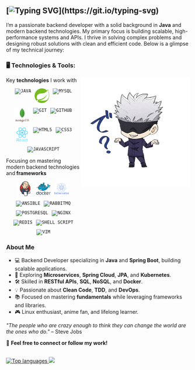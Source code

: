## [![Typing SVG](https://readme-typing-svg.herokuapp.com/?color=DCDCDC&size=35&center=true&vCenter=true&width=1000&lines=Hi+there+👋;My+name+is+Felipe+Cardoso+Vargas;I'm+from+Brazil;Welcome+to+my+GitHub!)](https://git.io/typing-svg)

I’m a passionate backend developer with a solid background in **Java** and modern backend technologies. My primary focus is building scalable, high-performance systems and APIs. I thrive in solving complex problems and designing robust solutions with clean and efficient code. Below is a glimpse of my technical journey:
  
### 🖥️ **Technologies & Tools:**

<img width="300px" align="right" src="https://github.com/Felipecardosovargas/Felipecardosovargas/blob/main/stg.png">

<p>Key <b>technologies</b> I work with</p>

<div style="display: flex; flex-wrap: wrap; gap: 10px; justify-content: center;">
  <code><img width="40px" src="https://cdn.jsdelivr.net/gh/devicons/devicon/icons/java/java-original.svg" title="JAVA"/></code>
  <code><img width="40px" src="https://github.com/devicons/devicon/blob/v2.16.0/icons/spring/spring-original.svg" title="SPRING"/></code>
  <code><img width="40px" src="https://cdn.jsdelivr.net/gh/devicons/devicon/icons/mysql/mysql-original.svg" title="MYSQL"/></code>
  <code><img width="40px" src="https://github.com/devicons/devicon/blob/v2.16.0/icons/mongodb/mongodb-original-wordmark.svg" title="MONGODB"/></code>
  <code><img width="40px" src="https://cdn.jsdelivr.net/gh/devicons/devicon/icons/git/git-original.svg" title="GIT"/></code>
  <code><img width="40px" src="https://cdn.jsdelivr.net/gh/devicons/devicon/icons/github/github-original.svg" title="GITHUB"/></code>
  <code><img width="40px" src="https://github.com/devicons/devicon/blob/v2.16.0/icons/react/react-original-wordmark.svg" title="REACT"/></code>
  <code><img width="40px" src="https://cdn.jsdelivr.net/gh/devicons/devicon/icons/html5/html5-original-wordmark.svg" title="HTML5"/></code>
  <code><img width="40px" src="https://cdn.jsdelivr.net/gh/devicons/devicon/icons/css3/css3-original-wordmark.svg" title="CSS3"/></code>
  <code><img width="40px" src="https://cdn.jsdelivr.net/gh/devicons/devicon/icons/javascript/javascript-original.svg" title="JAVASCRIPT"/></code>
</div>

<p>Focusing on mastering modern backend technologies and<b> frameworks</b></p>

<div style="display: flex; flex-wrap: wrap; gap: 10px; justify-content: center;">
  <code><img width="40px" src="https://github.com/devicons/devicon/blob/v2.16.0/icons/jenkins/jenkins-original.svg" title="JENKINS"/></code>
  <code><img width="40px" src="https://github.com/devicons/devicon/blob/v2.16.0/icons/docker/docker-original-wordmark.svg" title="DOCKER"/></code>
  <code><img width="40px" src="https://github.com/devicons/devicon/blob/v2.16.0/icons/kubernetes/kubernetes-line-wordmark.svg" title="KUBERNETES"/></code>
  <code><img width="40px" src="https://cdn.jsdelivr.net/gh/devicons/devicon/icons/ansible/ansible-original-wordmark.svg" title="ANSIBLE"/></code>
  <code><img width="40px" src="https://cdn.jsdelivr.net/gh/devicons/devicon/icons/rabbitmq/rabbitmq-original-wordmark.svg" title="RABBITMQ"/></code>
  <code><img width="40px" src="https://cdn.jsdelivr.net/gh/devicons/devicon/icons/postgresql/postgresql-original-wordmark.svg" title="POSTGRESQL"/></code>
  <code><img width="40px" src="https://cdn.jsdelivr.net/gh/devicons/devicon/icons/nginx/nginx-original.svg" title="NGINX"/></code>
  <code><img width="40px" src="https://cdn.jsdelivr.net/gh/devicons/devicon/icons/redis/redis-original-wordmark.svg" title="REDIS"/></code>
  <code><img width="40px" src="https://cdn.jsdelivr.net/gh/devicons/devicon/icons/bash/bash-original.svg" title="SHELL SCRIPT"/></code>
  <code><img width="40px" src="https://cdn.jsdelivr.net/gh/devicons/devicon/icons/vim/vim-original.svg" title="VIM"/></code>
</div>

### About Me

- 💻 Backend Developer specializing in **Java** and **Spring Boot**, building scalable applications.
- 🌱 Exploring **Microservices**, **Spring Cloud**, **JPA**, and **Kubernetes**.
- 🛠️ Skilled in **RESTful APIs**, **SQL**, **NoSQL**, and **Docker**.
- 💡 Passionate about **Clean Code**, **TDD**, and **DevOps**.
- 📚 Focused on mastering **fundamentals** while leveraging frameworks and libraries.
- 🎮 Linux enthusiast, anime fan, and lifelong learner.

*"The people who are crazy enough to think they can change the world are the ones who do."* – Steve Jobs

🔗 **Feel free to connect or follow my work!**

##
<p align="center">
  <div align-items="center">
    <a href="https://github.com/Felipecardosovargas">
      <img loading="lazy" height="180em" src="https://github-readme-stats.vercel.app/api/top-langs/?username=Felipecardosovargas&layout=compact&langs_count=7&theme=dark&text_color=ffffff" alt="Top languages"/>
      <img height="180em" src="https://github-readme-stats-eight-theta.vercel.app/api?username=Felipecardosovargas&show_icons=true&theme=dark&include_all_commits=true&count_private=true&text_color=ffffff"/>
    </a>
  </div>
</p>
